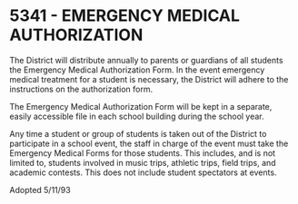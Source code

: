 5341 - EMERGENCY MEDICAL AUTHORIZATION
======================================

The District will distribute annually to parents or guardians of all
students the Emergency Medical Authorization Form. In the event
emergency medical treatment for a student is necessary, the District
will adhere to the instructions on the authorization form.

The Emergency Medical Authorization Form will be kept in a separate,
easily accessible file in each school building during the school year.

Any time a student or group of students is taken out of the District to
participate in a school event, the staff in charge of the event must
take the Emergency Medical Forms for those students. This includes, and
is not limited to, students involved in music trips, athletic trips,
field trips, and academic contests. This does not include student
spectators at events.

Adopted 5/11/93
